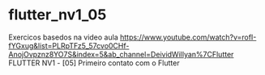 # flutter_nv1_05
 Exercicos basedos na video aula
https://www.youtube.com/watch?v=rofI-fYGxug&list=PLRpTFz5_57cvo0CHf-AnojOvpznz8YO7S&index=5&ab_channel=DeividWillyan%7CFlutter
FLUTTER NV1 - [05] Primeiro contato com o Flutter

